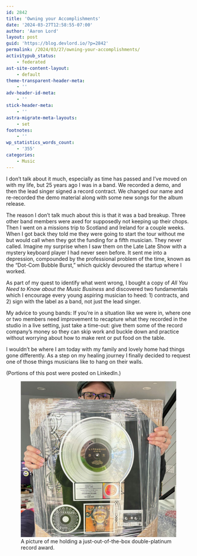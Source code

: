 ```yaml
---
id: 2842
title: 'Owning your Accomplishments'
date: '2024-03-27T12:58:55-07:00'
author: 'Aaron Lord'
layout: post
guid: 'https://blog.devlord.io/?p=2842'
permalink: /2024/03/27/owning-your-accomplishments/
activitypub_status:
    - federated
ast-site-content-layout:
    - default
theme-transparent-header-meta:
    - ''
adv-header-id-meta:
    - ''
stick-header-meta:
    - ''
astra-migrate-meta-layouts:
    - set
footnotes:
    - ''
wp_statistics_words_count:
    - '355'
categories:
    - Music
---
```


<!-- wp:paragraph -->
<p>I don’t talk about it much, especially as time has passed and I’ve moved on with my life, but 25 years ago I was in a band. We recorded a demo, and then the lead singer signed a record contract. We changed our name and re-recorded the demo material along with some new songs for the album release.</p>
<!-- /wp:paragraph -->

<!-- wp:paragraph -->
<p>The reason I don’t talk much about this is that it was a bad breakup. Three other band members were axed for supposedly not keeping up their chops. Then I went on a missions trip to Scotland and Ireland for a couple weeks. When I got back they told me they were going to start the tour without me but would call when they got the funding for a fifth musician. They never called. Imagine my surprise when I saw them on the Late Late Show with a mystery keyboard player I had never seen before. It sent me into a depression, compounded by the professional problem of the time, known as the “Dot-Com Bubble Burst,” which quickly devoured the startup where I worked.</p>
<!-- /wp:paragraph -->

<!-- wp:paragraph -->
<p>As part of my quest to identify what went wrong, I bought a copy of <em>All You Need to Know about the Music Business</em> and discovered two fundamentals which I encourage every young aspiring musician to heed: 1) contracts, and 2) sign with the label as a band, not just the lead singer.</p>
<!-- /wp:paragraph -->

<!-- wp:paragraph -->
<p>My advice to young bands: If you’re in a situation like we were in, where one or two members need improvement to recapture what they recorded in the studio in a live setting, just take a time-out: give them some of the record company’s money so they can skip work and buckle down and practice without worrying about how to make rent or put food on the table.</p>
<!-- /wp:paragraph -->

<!-- wp:paragraph -->
<p>I wouldn’t be where I am today with my family and lovely home had things gone differently. As a step on my healing journey I finally decided to request one of those things musicians like to hang on their walls.</p>
<!-- /wp:paragraph -->

<!-- wp:paragraph -->
<p>(Portions of this post were posted on LinkedIn.)</p>
<!-- /wp:paragraph -->

<!-- wp:image {"id":2841,"sizeSlug":"large","linkDestination":"none"} -->
<figure class="wp-block-image size-large"><img src="/assets/img/2024/03/IMG_2437-1024x1024.jpg" alt="A picture of me holding a just-out-of-the-box double-platinum record award for the Lifehouse album &quot;No Name Face.&quot;" class="wp-image-2841"/><figcaption class="wp-element-caption">A picture of me holding a just-out-of-the-box double-platinum record award.</figcaption></figure>
<!-- /wp:image -->

<!-- wp:paragraph -->
<p></p>
<!-- /wp:paragraph -->